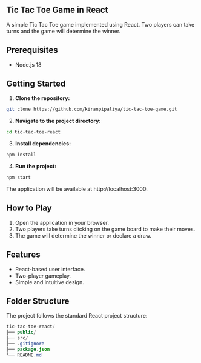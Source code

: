 ## Tic Tac Toe Game in React

A simple Tic Tac Toe game implemented using React. Two players can take turns and the game will determine the winner.

## Prerequisites

-   Node.js 18

## Getting Started

1. **Clone the repository:**

```bash
git clone https://github.com/kiranpipaliya/tic-tac-toe-game.git
```

2. **Navigate to the project directory:**

```bash
cd tic-tac-toe-react
```

3. **Install dependencies:**

```bash
npm install
```

4. **Run the project:**

```bash
npm start
```

The application will be available at http://localhost:3000.

## How to Play

1. Open the application in your browser.
2. Two players take turns clicking on the game board to make their moves.
3. The game will determine the winner or declare a draw.

## Features

-   React-based user interface.
-   Two-player gameplay.
-   Simple and intuitive design.

## Folder Structure

The project follows the standard React project structure:

```java
tic-tac-toe-react/
├── public/
├── src/
├── .gitignore
├── package.json
└── README.md
```
